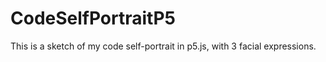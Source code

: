 # CodeSelfPortraitP5
This is a sketch of my code self-portrait in p5.js, with 3 facial expressions.
